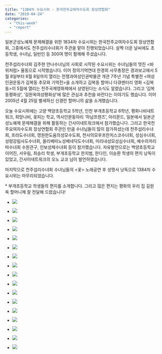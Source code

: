 ```yaml
---
title: "1384차 수요시위 - 한국천주교여자수도회 장상연합회"
date: "2019-04-24"
categories: 
  - "this-week"
  - "report"
---
```


일본군성노예제 문제해결을 위한 1834차 수요시위는 한국천주교여자수도회 장상연합회, 그중에서도 천주섭리수녀회가 주관을 맡아 진행되었습니다. 살짝 더운 날씨에도 초등학생, 수녀님, 일빈인 등 300여 명이 함께해 주셨습니다.

천주섭리수녀회 김주현 안나수녀님의 사회로 시작된 수요시위는 수녀님들의 멋진 <바위처럼> 율동으로 시작했습니다. 이어 정의기억연대 한경희 사무총장은 경과보고에서 5월 8일부터 6월 8일까지 열리는 전쟁과여성인권박물관 개관 7주년 기념 특별전 <여성인권운동가 김복동 추모와 기억전>을 소개하고 김복동 할머니 다큐멘터리 영화 <김복동>이 5월에 열리는 전주국제영화제에서 상영된다는 소식도 알렸습니다. 그리고 ‘김복동평화상’, ‘길원옥여성평화상’에 많은 관심과 추천을 바란다는 이야기도 했습니다. 이어 2005년 4월 25일 별세하신 신경란 할머니의 삶을 소개했습니다.

오늘 수요시위에는 고양 백양초등학교 5학년, 인천 부개초등학교 6학년, 평화나비네트워크, 희망나비, 꽃피는 학교, 역사인문동아리 ‘하남프렌즈’, 마리몬드, 일본에서 일본군성노예제 문제해결을 위해 활동하는 간사이네트워크에서 참가했습니다. 그리고 한국천주요여자수도회 장상연합회 주관인 만큼 수녀님들이 많이 참가하셨는데 천주섭리수녀회, 프라도수녀회, 영원한도움의성모수도회, 천사의모후프란치스코수녀회, 성심수녀회, 성령강림사도수녀회, 올리베따노성베네딕도수녀회, 미리내성모성심수녀회, 예수의까리따수녀회 수원관구, 인보성체수녀회 등이 참가했습니다. 자유발언으로는 백양초등학교 이어진, 서우림, 최승리 학생, 부개초등학교 한지범, 한다인, 이승환 학생의 편지 낭독이 있었고, 간사이네트워크의 오노 교코 님이 발언하였습니다.

마지막으로 천주섭리수녀회 수녀님들의 <꽃> 노래공연 후 성명서 낭독으로 1384차 수요시위는 마무리되었습니다.

\* 부개초등학교 학생들의 편지를 소개합니다. 그리고 많은 편지는 평화의 우리 집 길원옥 할머니께 잘 전달해 드렸습니다!

- ![](https://womenandwar.net/kr/wp-content/uploads/2019/04/20190424_124035-1024x607.jpg)
    
- ![](https://womenandwar.net/kr/wp-content/uploads/2019/04/IMGP6403-1024x680.jpg)
    
- ![](https://womenandwar.net/kr/wp-content/uploads/2019/04/IMGP6407-1024x680.jpg)
    
- ![](https://womenandwar.net/kr/wp-content/uploads/2019/04/IMGP6417-1024x680.jpg)
    
- ![](https://womenandwar.net/kr/wp-content/uploads/2019/04/IMGP6428-1024x680.jpg)
    
- ![](https://womenandwar.net/kr/wp-content/uploads/2019/04/IMGP6438-1024x680.jpg)
    
- ![](https://womenandwar.net/kr/wp-content/uploads/2019/04/IMGP6453-1024x680.jpg)
    
- ![](https://womenandwar.net/kr/wp-content/uploads/2019/04/IMGP6464-1024x680.jpg)
    
- ![](https://womenandwar.net/kr/wp-content/uploads/2019/04/IMGP6467-1024x680.jpg)
    
- ![](https://womenandwar.net/kr/wp-content/uploads/2019/04/IMGP6470-1024x680.jpg)
    
- ![](https://womenandwar.net/kr/wp-content/uploads/2019/04/IMGP64841-1024x768.jpg)
    
- ![](https://womenandwar.net/kr/wp-content/uploads/2019/04/IMGP6484-1024x680.jpg)
    
- ![](https://womenandwar.net/kr/wp-content/uploads/2019/04/IMGP6498-복사본-1024x680.jpg)
    
- ![](https://womenandwar.net/kr/wp-content/uploads/2019/04/S28BW-1-1024x722.jpg)
    
- ![](https://womenandwar.net/kr/wp-content/uploads/2019/04/S28BW-2-1024x722.jpg)
    
- ![](https://womenandwar.net/kr/wp-content/uploads/2019/04/S28BW-419042415360-1024x722.jpg)
    
- ![](https://womenandwar.net/kr/wp-content/uploads/2019/04/사본-20190424_153434-1024x752.jpg)
